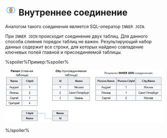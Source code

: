 # ![Внутреннее соединение](../../../media/app/processors/transformation/joins-04.svg) Внутреннее соединение

Аналогом такого соединения является SQL-оператор `INNER JOIN`.

При `INNER JOIN` происходит соединение двух таблиц. Для данного способа слияния порядок таблиц не важен.
Результирующий набор данных содержит все строки, для которых найдено совпадение ключевых полей главной и присоединяемой таблицы.

%spoiler%Пример:%spoiler%

![](./inner-1.png)

%/spoiler%